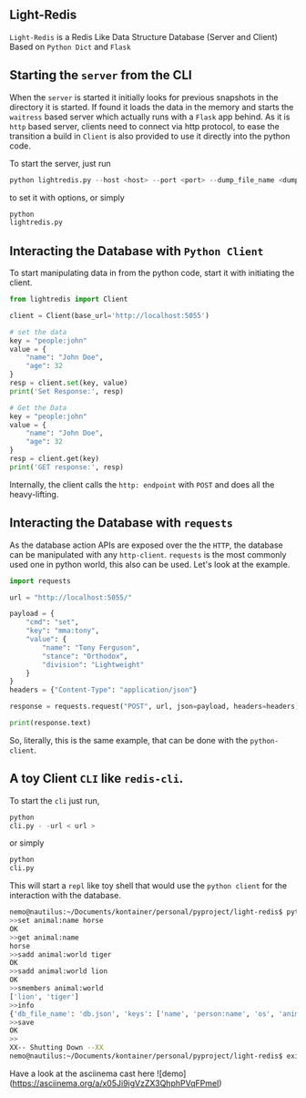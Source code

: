 ## Light-Redis

`Light-Redis` is a Redis Like Data Structure Database (Server and Client) Based on `Python Dict` and `Flask`

## Starting the `server` from the CLI

When the `server` is started it initially looks for previous snapshots in the directory it is
started. If found it loads the data in the memory and starts the `waitress` based server which
actually runs with a `Flask` app behind. As it is `http` based server, clients need to connect via
http protocol, to ease the transition a build in `Client` is also provided to use it directly
into the python code.

To start the server, just run

``` python
python lightredis.py --host <host> --port <port> --dump_file_name <dump_database_file_name> --time_to_check_snapshot <time_to_check_snapshot>

```

to set it with options, or simply

```python
python
lightredis.py
```

## Interacting the Database with `Python Client`

To start manipulating data in from the python code, start it with initiating the client.

```python
from lightredis import Client

client = Client(base_url='http://localhost:5055')

# set the data
key = "people:john"
value = {
    "name": "John Doe",
    "age": 32
}
resp = client.set(key, value)
print('Set Response:', resp)

# Get the Data
key = "people:john"
value = {
    "name": "John Doe",
    "age": 32
}
resp = client.get(key)
print('GET response:', resp)

```

Internally, the client calls the `http: endpoint` with `POST` and does all the heavy-lifting.

## Interacting the Database with `requests`

As the database action APIs are exposed over the the `HTTP`, the database
can be manipulated with any `http-client`. `requests` is the most commonly used one
in python world, this also can be used. Let's look at the example.

```python
import requests

url = "http://localhost:5055/"

payload = {
    "cmd": "set",
    "key": "mma:tony",
    "value": {
        "name": "Tony Ferguson",
        "stance": "Orthodox",
        "division": "Lightweight"
    }
}
headers = {"Content-Type": "application/json"}

response = requests.request("POST", url, json=payload, headers=headers)

print(response.text)
```

So, literally, this is the same example, that can be done with the `python-client`.

## A toy Client `CLI` like `redis-cli`.

To start the `cli` just run,

```python
python
cli.py - -url < url > 
```

or simply

```python
python
cli.py
```

This will start a `repl` like toy shell that would use the
`python client` for the interaction with the database.

```bash
nemo@nautilus:~/Documents/kontainer/personal/pyproject/light-redis$ python cli.py 
>>set animal:name horse
OK
>>get animal:name
horse
>>sadd animal:world tiger
OK
>>sadd animal:world lion
OK
>>smembers animal:world
['lion', 'tiger']
>>info
{'db_file_name': 'db.json', 'keys': ['name', 'person:name', 'os', 'animal:name', 'animal:world'], 'keys_count': 5, 'last_db_snapshot_write': 1659103181, 'writable_row': 3}
>>save
OK
>>                                                                                                                                                                                   
XX-- Shutting Down --XX
nemo@nautilus:~/Documents/kontainer/personal/pyproject/light-redis$ exit


```

Have a look at the asciinema cast here ![demo] (https://asciinema.org/a/x05Ji9igVzZX3QhphPVqFPmeI)

